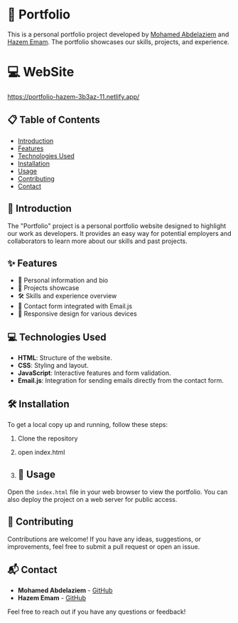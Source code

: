 # 📁 Portfolio

This is a personal portfolio project developed by [Mohamed Abdelaziem](https://github.com/MohamedAbdelaiem) and [Hazem Emam](https://github.com/Hazem-Emam-404). The portfolio showcases our skills, projects, and experience.

# 💻 WebSite
https://portfolio-hazem-3b3az-11.netlify.app/

## 📋 Table of Contents

- [Introduction](#introduction)
- [Features](#features)
- [Technologies Used](#technologies-used)
- [Installation](#installation)
- [Usage](#usage)
- [Contributing](#contributing)
- [Contact](#contact)

## 🌟 Introduction

The "Portfolio" project is a personal portfolio website designed to highlight our work as developers. It provides an easy way for potential employers and collaborators to learn more about our skills and past projects.

## ✨ Features

- 👤 Personal information and bio
- 💼 Projects showcase
- 🛠️ Skills and experience overview
- 📧 Contact form integrated with Email.js
- 📱 Responsive design for various devices

## 💻 Technologies Used

- **HTML**: Structure of the website.
- **CSS**: Styling and layout.
- **JavaScript**: Interactive features and form validation.
- **Email.js**: Integration for sending emails directly from the contact form.

## 🛠️ Installation

To get a local copy up and running, follow these steps:

1. Clone the repository
2. open index.html

3. ## 🚀 Usage

Open the `index.html` file in your web browser to view the portfolio. You can also deploy the project on a web server for public access.

## 🤝 Contributing

Contributions are welcome! If you have any ideas, suggestions, or improvements, feel free to submit a pull request or open an issue.

## 📬 Contact

- **Mohamed Abdelaziem** - [GitHub](https://github.com/MohamedAbdelaiem)
- **Hazem Emam** - [GitHub](https://github.com/Hazem-Emam-404)

Feel free to reach out if you have any questions or feedback!

